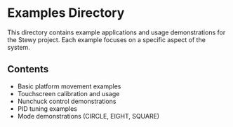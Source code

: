 # Examples Directory

This directory contains example applications and usage demonstrations for the Stewy project. Each example focuses on a specific aspect of the system.

## Contents

- Basic platform movement examples
- Touchscreen calibration and usage
- Nunchuck control demonstrations
- PID tuning examples
- Mode demonstrations (CIRCLE, EIGHT, SQUARE)
